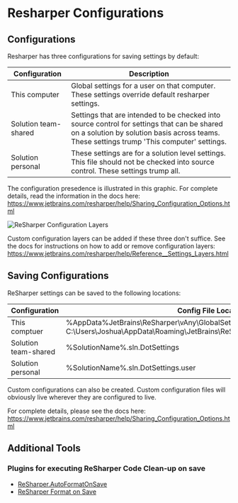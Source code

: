 # Resharper Configurations

## Configurations

Resharper has three configurations for saving settings by default:

Configuration|Description
---|---
This computer|Global settings for a user on that computer. These settings override default resharper settings.
Solution team-shared|Settings that are intended to be checked into source control for settings that can be shared on a solution by solution basis across teams. These settings trump 'This computer' settings.
Solution personal|These settings are for a solution level settings. This file should not be checked into source control. These settings trump all.

The configuration presedence is illustrated in this graphic. For complete details, read the information in the docs here: https://www.jetbrains.com/resharper/help/Sharing_Configuration_Options.html

![ReSharper Configuration Layers](https://www.jetbrains.com/img/webhelp/dotnet/layers3.png)

Custom configuration layers can be added if these three don't suffice. See the docs for instructions on how to add or remove configuration layers: https://www.jetbrains.com/resharper/help/Reference__Settings_Layers.html

## Saving Configurations

ReSharper settings can be saved to the following locations:

Configuration|Config File Location and Name
---|---
This comptuer|%AppData%JetBrains\ReSharper\vAny\GlobalSettingsStorage.DotSettings (e.g. C:\Users\Joshua\AppData\Roaming\JetBrains\ReSharper\vAny\GlobalSettingsStorage.DotSettings)
Solution team-shared|%SolutionName%.sln.DotSettings
Solution personal|%SolutionName%.sln.DotSettings.user

Custom configurations can also be created. Custom configuration files will obviously live wherever they are configured to live.

For complete details, please see the docs here: https://www.jetbrains.com/resharper/help/Sharing_Configuration_Options.html

## Additional Tools

### Plugins for executing ReSharper Code Clean-up on save

* [ReSharper.AutoFormatOnSave](https://visualstudiogallery.msdn.microsoft.com/b5445a42-8c98-43cc-a4c5-7f7496f647c6)
* [ReSharper Format on Save](https://visualstudiogallery.msdn.microsoft.com/43be6ead-dabf-4bb1-b019-1e361efd8410)
